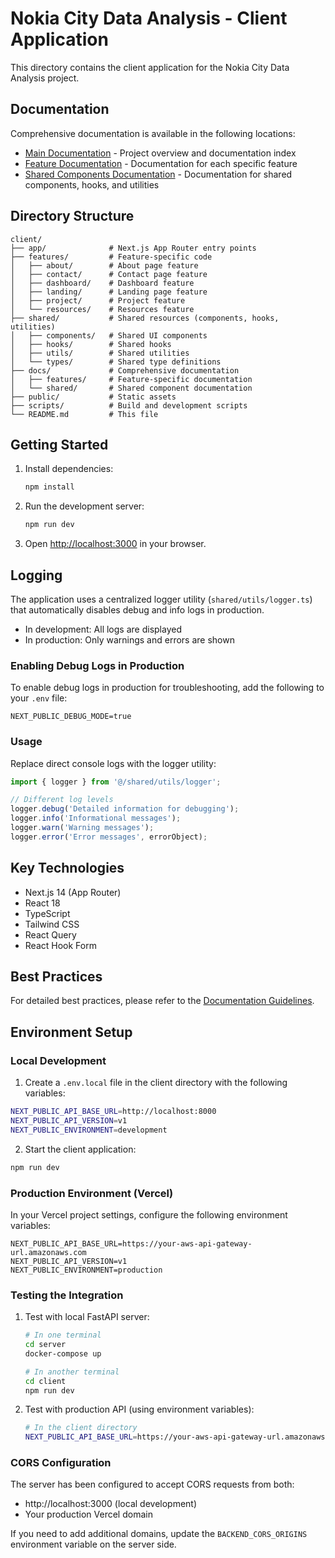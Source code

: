 # Nokia City Data Analysis - Client Application

This directory contains the client application for the Nokia City Data Analysis project.

## Documentation

Comprehensive documentation is available in the following locations:

- [Main Documentation](./docs/README.md) - Project overview and documentation index
- [Feature Documentation](./docs/features/README.md) - Documentation for each specific feature
- [Shared Components Documentation](./docs/shared/README.md) - Documentation for shared components, hooks, and utilities

## Directory Structure

```
client/
├── app/              # Next.js App Router entry points
├── features/         # Feature-specific code
│   ├── about/        # About page feature
│   ├── contact/      # Contact page feature
│   ├── dashboard/    # Dashboard feature
│   ├── landing/      # Landing page feature
│   ├── project/      # Project feature
│   └── resources/    # Resources feature
├── shared/           # Shared resources (components, hooks, utilities)
│   ├── components/   # Shared UI components
│   ├── hooks/        # Shared hooks
│   ├── utils/        # Shared utilities
│   └── types/        # Shared type definitions
├── docs/             # Comprehensive documentation
│   ├── features/     # Feature-specific documentation
│   └── shared/       # Shared component documentation
├── public/           # Static assets
├── scripts/          # Build and development scripts
└── README.md         # This file
```

## Getting Started

1. Install dependencies:
   ```bash
   npm install
   ```

2. Run the development server:
   ```bash
   npm run dev
   ```

3. Open [http://localhost:3000](http://localhost:3000) in your browser.

## Logging

The application uses a centralized logger utility (`shared/utils/logger.ts`) that automatically disables debug and info logs in production.

- In development: All logs are displayed
- In production: Only warnings and errors are shown

### Enabling Debug Logs in Production

To enable debug logs in production for troubleshooting, add the following to your `.env` file:

```
NEXT_PUBLIC_DEBUG_MODE=true
```

### Usage

Replace direct console logs with the logger utility:

```typescript
import { logger } from '@/shared/utils/logger';

// Different log levels
logger.debug('Detailed information for debugging');
logger.info('Informational messages');
logger.warn('Warning messages');
logger.error('Error messages', errorObject);
```

## Key Technologies

- Next.js 14 (App Router)
- React 18
- TypeScript
- Tailwind CSS
- React Query
- React Hook Form

## Best Practices

For detailed best practices, please refer to the [Documentation Guidelines](./docs/GUIDELINES.md).

## Environment Setup

### Local Development

1. Create a `.env.local` file in the client directory with the following variables:

```bash
NEXT_PUBLIC_API_BASE_URL=http://localhost:8000
NEXT_PUBLIC_API_VERSION=v1
NEXT_PUBLIC_ENVIRONMENT=development
```

2. Start the client application:

```bash
npm run dev
```

### Production Environment (Vercel)

In your Vercel project settings, configure the following environment variables:

```
NEXT_PUBLIC_API_BASE_URL=https://your-aws-api-gateway-url.amazonaws.com
NEXT_PUBLIC_API_VERSION=v1
NEXT_PUBLIC_ENVIRONMENT=production
```

### Testing the Integration

1. Test with local FastAPI server:
   ```bash
   # In one terminal
   cd server
   docker-compose up
   
   # In another terminal
   cd client
   npm run dev
   ```

2. Test with production API (using environment variables):
   ```bash
   # In the client directory
   NEXT_PUBLIC_API_BASE_URL=https://your-aws-api-gateway-url.amazonaws.com npm run dev
   ```

### CORS Configuration

The server has been configured to accept CORS requests from both:
- http://localhost:3000 (local development)
- Your production Vercel domain

If you need to add additional domains, update the `BACKEND_CORS_ORIGINS` environment variable on the server side.
